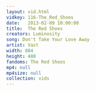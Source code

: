 ```yaml
---
layout: vid.html
vidkey: 116-The_Red_Shoes
date:   2013-02-09 10:00:00
title:  The Red Shoes
creators: Luminosity
song: Don't Take Your Love Away
artist: Vast
width: 884
height: 480
fandoms: The Red Shoes
mp4: null
mp4size: null
collection: vids
---
```


  <div>
  
  </div>
  